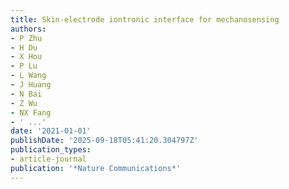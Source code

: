 ```yaml
---
title: Skin-electrode iontronic interface for mechanosensing
authors:
- P Zhu
- H Du
- X Hou
- P Lu
- L Wang
- J Huang
- N Bai
- Z Wu
- NX Fang
- ' ...'
date: '2021-01-01'
publishDate: '2025-09-18T05:41:20.304797Z'
publication_types:
- article-journal
publication: '*Nature Communications*'
---
```

